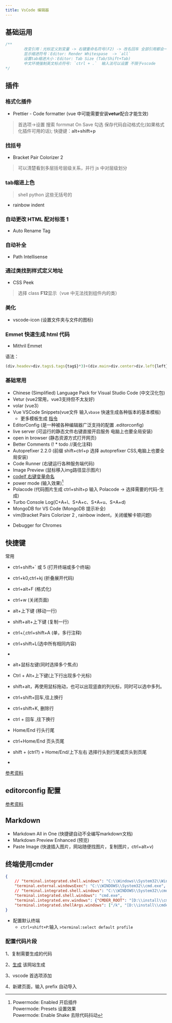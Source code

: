 ```yaml
---
title: VsCode 编辑器
---
```


## 基础运用

```javascript
/**  
        改变引用：光标定义到变量 -> 右键重命名符号(F2) -> 改名回车 全部引用都会一起改变
        显示缩进符号：Editor: Render Whitespase  -> `all`
        设置tab缩进大小：Editor: Tab Size (Tab/Shift+Tab)
        中文环境强制英文标点符号: `ctrl + .`  输入法可以设置 不限于vscode
*/

```

## 插件 

### 格式化插件

- Prettier - Code formatter (vue 中可能需要安装**vetur**配合才能生效)

> 首选项->设置 搜索 formmat On Save 勾选 保存代码自动格式化(如果格式化插件可用的话); 快捷键：**alt+shift+p**

### 找括号

- Bracket Pair Colorizer 2

> 可以清楚看到多层括号层级关系，并行 js 中对层级划分

### tab缩进上色
>   shell python 这些无括号的

-   rainbow indent
### 自动更改 HTML 配对标签 1

- Auto Rename Tag

### 自动补全

- Path Intellisense

### 通过类找到样式定义地址

- CSS Peek

> 选择 class **F12**显示（vue 中无法找到组件内的类）

### 美化

- vscode-icon (设置文件夹与文件的图标)

### Emmet 快速生成 html 代码

- Mithril Emmet

语法：

```javascript
(div.headev>div.tags$.tags{tag$}*3)+(div.main>div.center>div.left{left}+div.right{right}>div.top{top}+div.bottom{bottom})+(dev.footer>a[href="javascript:"]{连接$}*10)
```

### 基础常用
- Chinese (Simplified) Language Pack for Visual Studio Code   (中文汉化包)
- Vetur (vue2常用，vue3支持但不太友好)
- volar (vue3）
- Vue VSCode Snippets(vue文件 输入`vbase` 快速生成各种版本的基本模板)
    -   更多模板生成 [指令](https://marketplace.visualstudio.com/items?itemName=sdras.vue-vscode-snippets)
- EditorConfig (是一种被各种编辑器广泛支持的配置 .editorconfig)
- live server (可运行的静态文件右键直接开启服务 电脑上也要全局安装)
- open in browser (静态资源方式打开网页)
- Better Comments (! * todo //美化注释)
- Autoprefixer  2.2.0 (前缀 shift+ctrl+p 选择 autoprefixer CSS,电脑上也要全局安装)
- Code Runner (右键运行各种服务端代码)
- Image Preview (鼠标移入img路径显示图片)
- [codelf 右键变量命名](https://unbug.github.io/codelf/)
- power mode (输入效果)[^①]
- Polacode (代码图片生成 ctrl+shilt+p 输入 Polacode -> 选择需要的代码-生成)
- Turbo Console Log(C+A+l、S+A+c、S+A+u、S+A+d)
- MongoDB for VS Code (MongoDB 提示补全)
- vim(Bracket Pairs Colorizer 2 ,  rainbow indent，关闭缓解卡顿问题)
[^①]:Powermode: Enabled 开启插件  
Powermode: Presets 设置效果  
Powermode: Enable Shake 去除代码抖动  
-    Debugger for Chromes

## 快捷键

常用

-   ctrl+shift+` 或 5 (打开终端或多个终端)
-   ctrl+k0,ctrl+kj (折叠展开代码)
-   ctrl+alt+F (格式化)
-   ctrl+w (关闭页面)
-   alt+上下键 (移动一行)
-   shift+alt+上下键 (复制一行)
-   ctrl+/,ctrl+shift+A (单，多行注释)
-   ctrl+shift+L(选中所有相同内容)
-   
-   alt+鼠标左键(同时选择多个焦点)
-   Ctrl + Alt+上下键(上下行出现多个光标)
-   shift+alt，再使用鼠标拖动，也可以出现竖直的列光标，同时可以选中多列。
  
-   ctrl+shift+回车,往上换行 
-   ctrl+shift+K, 删除行
-   ctrl + 回车 ,往下换行
-   Home/End 行头行尾
-   ctrl+Home/End 页头页尾
-   shift + (ctrl?) + Home/End/上下左右 选择行头到行尾或页头到页尾
-   
[参考资料](https://www.cnblogs.com/jpfss/p/10956650.html)

## editorconfig 配置

[参考资料](https://juejin.cn/post/6860440041039069191#heading-10)

## Markdown
- Markdown All in One (快捷键自动不全编写markdown文档)
- Markdown Preview Enhanced (预览)
- Paste Image (快速插入图片，网站随便找图片，复制图片，ctrl+alt+v)

## 终端使用cmder
```json
{
    // "terminal.integrated.shell.windows": "C:\\Windows\\System32\\WindowsPowerShell\\v1.0\\powershell.exe",
    "terminal.external.windowsExec": "C:\\WINDOWS\\System32\\cmd.exe",
    // "terminal.integrated.shell.windows": "C:\\WINDOWS\\System32\\cmd.exe",
    "terminal.integrated.shell.windows": "cmd.exe",
    "terminal.integrated.env.windows": {"CMDER_ROOT": "[D:\\install\\cmder\\Cmder]"},
    "terminal.integrated.shellArgs.windows": ["/k", "[D:\\install\\cmder\\Cmder]\\vendor\\init.bat"],
}
```
- 配置默认终端
    - `ctrl+shift+P`:输入 `>terminal:select default profile`

### 配置代码片段

1、复制需要生成的代码

2、[生成](https://snippet-generator.app) 该网站生成

3、vscode 首选项添加

4、新建页面，输入 prefix 自动导入
